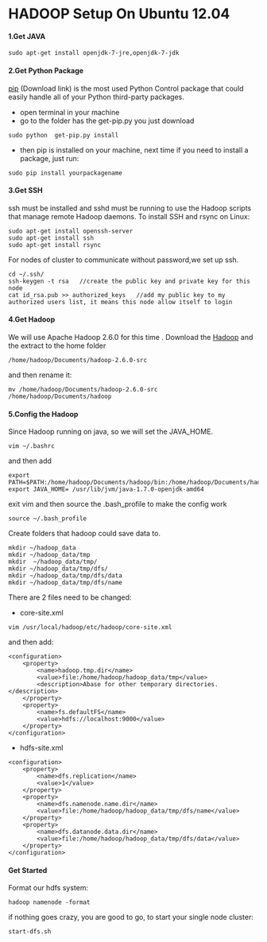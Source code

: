 # HADOOP Setup On Ubuntu 12.04

#### 1.Get JAVA 
```
sudo apt-get install openjdk-7-jre,openjdk-7-jdk
```

#### 2.Get Python Package
[pip] (Download link) is the most used Python Control package  that could easily handle all of your Python third-party packages.
 - open terminal in your machine
 - go to the folder has the get-pip.py you just download
```
sudo python  get-pip.py install
```
 - then pip is installed on your machine, next time if you need to install a package, just run:
```
sudo pip install yourpackagename
```
#### 3.Get SSH
ssh must be installed and sshd must be running to use the Hadoop scripts that manage remote Hadoop daemons. 
To install SSH and rsync on Linux:
```
sudo apt-get install openssh-server
sudo apt-get install ssh
sudo apt-get install rsync
```
For nodes of cluster to communicate without password,we set up ssh. 
```
cd ~/.ssh/                     
ssh-keygen -t rsa   //create the public key and private key for this node 
cat id_rsa.pub >> authorized_keys   //add my public key to my authorized users list, it means this node allow itself to login
```


#### 4.Get Hadoop
We will use Apache Hadoop 2.6.0 for this time   .
Download the [Hadoop] and the extract to the home folder 
```
/home/hadoop/Documents/hadoop-2.6.0-src
```
and then rename it:
```
mv /home/hadoop/Documents/hadoop-2.6.0-src /home/hadoop/Documents/hadoop
```
#### 5.Config the Hadoop
Since Hadoop running on java, so we will set the JAVA_HOME.
```
vim ~/.bashrc
```
and then add
```
export PATH=$PATH:/home/hadoop/Documents/hadoop/bin:/home/hadoop/Documents/hadoop/sbin
export JAVA_HOME= /usr/lib/jvm/java-1.7.0-openjdk-amd64
```
exit vim and then source the .bash_profile to make the config work
```
source ~/.bash_profile
```
Create folders that hadoop could save data to.
```
mkdir ~/hadoop_data
mkdir ~/hadoop_data/tmp
mkdir  ~/hadoop_data/tmp/
mkdir ~/hadoop_data/tmp/dfs/
mkdir ~/hadoop_data/tmp/dfs/data
mkdir ~/hadoop_data/tmp/dfs/name
```


There are 2 files need to be changed:

  -  core-site.xml
```
vim /usr/local/hadoop/etc/hadoop/core-site.xml
```
and then add:
```
<configuration>
    <property>
        <name>hadoop.tmp.dir</name>
        <value>file:/home/hadoop/hadoop_data/tmp</value>
        <description>Abase for other temporary directories.</description>
    </property>
    <property>
        <name>fs.defaultFS</name>
        <value>hdfs://localhost:9000</value>
    </property>
</configuration>
```
  -  hdfs-site.xml
```
<configuration>
    <property>
        <name>dfs.replication</name>
        <value>1</value>
    </property>
    <property>
        <name>dfs.namenode.name.dir</name>
        <value>file:/home/hadoop/hadoop_data/tmp/dfs/name</value>
    </property>
    <property>
        <name>dfs.datanode.data.dir</name>
        <value>file:/home/hadoop/hadoop_data/tmp/dfs/data</value>
    </property>
</configuration>
```

#### Get Started
Format our hdfs system:
```
hadoop namenode -format
```
if nothing goes crazy, you are good to go, to start your single node cluster:
```
start-dfs.sh
```


[pip]:<https://bootstrap.pypa.io/get-pip.py>
[hadoop]:<http://apache.spinellicreations.com/hadoop/common/hadoop-2.6.0/hadoop-2.6.0.tar.gz>

